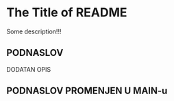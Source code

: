 # The Title of README

Some description!!!

## PODNASLOV
DODATAN OPIS

## PODNASLOV PROMENJEN U MAIN-u